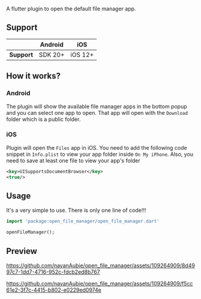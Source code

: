 A flutter plugin to open the default file manager app.

## Support
|             | Android | iOS     |
|-------------|---------|---------|
| **Support** | SDK 20+ | iOS 12+ |

## How it works?

### Android
The plugin will show the available file manager apps in the bottom popup and you can select one app to open.
That app will open with the `Download` folder which is a public folder.

### iOS
Plugin will open the `Files` app in iOS. You need to add the following code snippet in `Info.plist` to view your app folder inside `On My iPhone`.
Also, you need to save at least one file to view your app's folder

```xml
<key>UISupportsDocumentBrowser</key>  
<true/>
```
  
## Usage

It's a very simple to use. There is only one line of code!!!
 
 ```dart
 import 'package:open_file_manager/open_file_manager.dart'

openFileManager();
 ```


## Preview

https://github.com/nayanAubie/open_file_manager/assets/109264909/8d4997c7-1dd7-4716-952c-fdcb2ed8b767

https://github.com/nayanAubie/open_file_manager/assets/109264909/f5cc61e2-3f7c-4415-b802-e0229ed0974e



